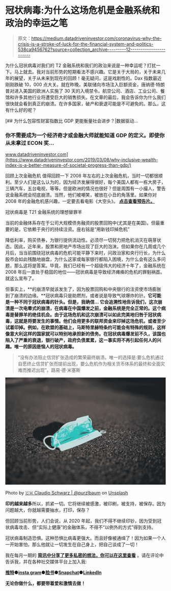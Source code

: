 # 冠状病毒:为什么这场危机是金融系统和政治的幸运之笔

> 原文：<https://medium.datadriveninvestor.com/coronavirus-why-the-crisis-is-a-stroke-of-luck-for-the-financial-system-and-politics-538ca9456762?source=collection_archive---------12----------------------->

为什么冠状病毒对我们的 T2 金融系统和我们的政治来说是一种幸运呢？打扰一下。马上就去。我对当前形势的短期看法不感兴趣。它是关于大局的，关于未来几年的展望，关于从未来到现在的回顾！毫无疑问，这是戏剧性的。Dax 指数最近刚刚跌破 10，000 点大关。就在昨晚，美联储向市场注入巨额资金，唐纳德·特朗普对进入美国的欧洲人实施了 30 天的入境禁令。航空公司、酒店、工业公司、餐馆和许多其他行业将遭受巨大的销售损失。在文章的最后，我会告诉你为什么我们很快就会看到真正的崩溃。在许多国家，破产和衰退可能是不可避免的。那么，这有什么好的呢？

[](https://www.datadriveninvestor.com/2019/03/08/why-inclusive-wealth-index-is-a-better-measure-of-societal-progress-than-gdp/) [## 为什么包容性财富指数比 GDP 更能衡量社会进步？|数据驱动…

### 你不需要成为一个经济奇才或金融大师就能知道 GDP 的定义。即使你从未拿过 ECON 奖…

www.datadriveninvestor.com](https://www.datadriveninvestor.com/2019/03/08/why-inclusive-wealth-index-is-a-better-measure-of-societal-progress-than-gdp/) 

回顾上次金融危机
值得回顾一下 2008 年左右的上次金融危机，当时一切都很顺利。至少人们是这么认为的，因为经济发展得很好，每个美国人都有一栋大房子，三辆汽车，五台电视，等等。但是欧洲的情况也很好？但是周围有一小撮人，警告说金融系统会彻底崩溃。当然，他们被嘲笑，被放在小丑的角落里。如果你对 2008 年的金融危机感兴趣，一定要去看电影《大空头》。 [**点击查看预告片。**](https://www.youtube.com/watch?v=rDlYm15ztK4)

冠状病毒是 T21 金融系统的理想替罪羊

当前的金融体系存在于公司大规模债务融资的股票回购中(尤其是在美国)。但最重要的是，它依赖于央行的持续注资。座右铭是“用新钱印掉危机”

降低利率，购买债券，为银行提供流动性。必须尽一切努力把危机消灭在萌芽状态。因此，近年来，股票和房地产市场出现了巨大的泡沫。但如果你在几周或几个月后，当当前围绕冠状病毒的危机可能平静下来时，问政治家和央行行长，为什么股市会如此残酷地崩盘，为什么这家或每家银行都陷入困境，为什么会有这么多问题，那么这将是答案。毕竟，我们已经有一个超级伟大的经济十年了，金融系统在 2008 年后一直处于稳固的地位——冠状病毒是导致经济瘫痪的危机的罪魁祸首。就这么宣布了。

但事实上，**的崩溃早就该发生了，因为股票回购和中央银行的注资使市场膨胀到了崩溃的边缘。**冠状病毒只是助燃剂，或者说是导致气球爆炸的针。**它可能是一种不同于冠状病毒的针头。但是，我确信…
它会追溯性地告诉我们，这次崩溃是一次电晕式的崩溃，在病毒在中国爆发之前，金融系统是完全正常的。这个病毒是替罪羊的绝佳机会。由于这场危机和这次崩溃可以如此完美地归咎于冠状病毒，这就是将要发生的事情。他们会用更多的联邦资金来印掉这场危机，或者至少试着印掉。例如，在欧盟的基础上，马斯特里赫特条约可能会有特殊的规则，这样像意大利这样的国家就可以特别地承担新的债务。在冠状病毒爆发前不久，该国也陷入了严重的衰退，银行破产，政府负债累累，这一事实将不再引起任何人的兴趣。唯一的原因是恼人的冠状病毒。**

> “没有办法阻止信贷扩张造成的繁荣最终崩溃。唯一的选择是:要么危机通过自愿终止信贷扩张而提前出现，要么危机作为相关货币体系的最终和全面灾难而推迟出现”。路易·德·米塞斯

![](img/effabff77b61f67b95202d29d0c197ec.png)

Photo by [🇨🇭 Claudio Schwarz | @purzlbaum](https://unsplash.com/@purzlbaum?utm_source=unsplash&utm_medium=referral&utm_content=creditCopyText) on [Unsplash](https://unsplash.com/s/photos/face-mask?utm_source=unsplash&utm_medium=referral&utm_content=creditCopyText)

**印的越来越多**所以，抓紧一切。它将继续被感激，被印刷，被支持，被保存。因为问题越大，你就越需要抽水，打印，保存？

但回顾当前形势，人们会说，从 2020 年起，我们不得不继续印钞，因为受到冠状病毒攻击、但“实际上健康”的金融体系，不得不“以例外的方式”得到支持。

冠状病毒制造恐惧。这种恐惧比病毒更强大。而且好像被通缉了！因为如果一个人一开始害怕，那么他就让一切发生在自己身上，把自己谈成了一切！

我在每月一期的 [**简讯中分享了更多私密的想法，你可以在这里查看**](https://mailchi.mp/bf8f8e8ed697/keep-in-touch-with-lukas) 。请在评论中告诉我，并在各种社交媒体平台上加入我:

[**推特**](https://twitter.com/WiesfleckerL)●[**insta gram**](https://www.instagram.com/lukaswiesflecker/)●[**脸书**](https://www.facebook.com/lukaswiesfleckerr)●[**Snapchat**](https://www.snapchat.com/add/luggooo)**●[**LinkedIn**](https://www.linkedin.com/in/lukas-wiesflecker-1b11251a5/)**

**无论你做什么，都要带着爱和激情去做！**